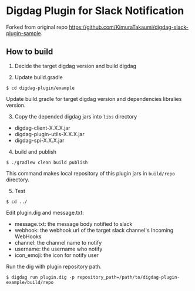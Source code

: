 # Digdag Plugin for Slack Notification

Forked from original repo https://github.com/KimuraTakaumi/digdag-slack-plugin-sample.

## How to build

1. Decide the target digdag version and build digdag

2. Update build.gradle

```
$ cd digdag-plugin/example
```
Update build.gradle for target digdag version and dependencies libralies version.

3. Copy the depended digdag jars into `libs` directory

* digdag-client-X.X.X.jar
* digdag-plugin-utils-X.X.X.jar
* digdag-spi-X.X.X.jar

4. build and publish

```
$ ./gradlew clean build publish
```

This command makes local repository of this plugin jars in `build/repo` directory.

5. Test


```
$ cd ../
```

Edit plugin.dig and message.txt:

* message.txt: the message body notified to slack
* webhook: the webhook url of the target slack channel's Incoming WebHooks
* channel: the channel name to notify
* username: the username who notify
* icon_emoji: the icon for notify user

Run the dig with plugin repository path.

```
$ digdag run plugin.dig -p repository_path=/path/to/digdag-plugin-example/build/repo
```

